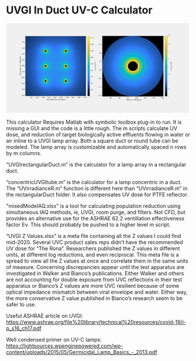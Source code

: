 # UVGI In Duct UV-C Calculator

<img src="assets/image.jpg?raw=true" width="500px"><br/>

This calculator Requires Matlab with symbolic toolbox plug-in to run. It is missing a GUI and the code is a little rough. The m scripts calculate UV dose, and reduction of target biologically active effluents flowing in water or air inline to a UVGI lamp array. Both a square duct or round tube can be modeled. The lamp array is customizable and automatically spaced n rows by m columns.

“UVGIrectangularDuct.m” is the calculator for a lamp array in a rectangular duct.

“concentricUVGItube.m” is the calculator for a lamp concentric in a duct. The “UVirradianceR.m” function is different here than “UVirradianceR.m” in the rectangularDuct folder. It also compensates UV dose for PTFE reflector.

"mixedModeIAQ.xlsx" is a tool for calculating population reduction using simultaneous IAQ methods, ie, UVGI, room purge, and filters. Not CFD, but provides an alternative use for the ASHRAE 62.2 ventillation effectiveness factor Ev. This should probably be pushed to a higher level m script.

“UVGI Z Values.xlsx” is a meta file containing all the Z values I could find mid-2020. Several UVC product sales reps didn’t have the recommended UV dose for “The Rona”. Researchers published the Z values in different units, at different log reductions, and even reciprocal. This meta file is a spread to view all the Z values at once and correlate them in the same units of measure. Concerning discrepancies appear until the test apparatus are investigated in Walker and Bianco’s publications. Either Walker and others are not accounting for double exposure from UVC reflections in their test apparatus or Bianco’s Z values are more UVC resilient because of some optical impedance mismatch between viral envelope and water. Either way, the more conservative Z value published in Bianco’s research seem to be safer to use.

Useful ASHRAE article on UVGI: https://www.ashrae.org/file%20library/technical%20resources/covid-19/i-p_s16_ch17.pdf

Well condensed primer on UV-C lamps: https://lightsources.wpenginepowered.com/wp-content/uploads/2015/05/Germicidal_Lamp_Basics_-_2013.pdf
